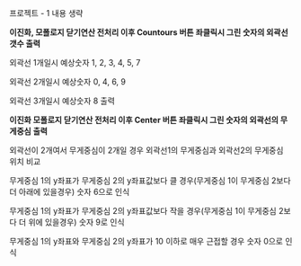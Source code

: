 프로젝트 - 1 내용 생략

**이진화, 모폴로지 닫기연산 전처리 이후 Countours 버튼 좌클릭시 그린 숫자의 외곽선 갯수 출력**

외곽선 1개일시 예상숫자 1, 2, 3, 4, 5, 7

외곽선 2개일시 예상숫자 0, 4, 6, 9

외곽선 3개일시 예상숫자 8 출력



**이진화 모폴로지 닫기연산 전처리 이후 Center 버튼 좌클릭시 그린 숫자의 외곽선의 무게중심 출력**

외곽선이 2개여서 무게중심이 2개일 경우 외곽선1의 무게중심과 외곽선2의 무게중심 위치 비교

무게중심 1의 y좌표가 무게중심 2의 y좌표값보다 클 경우(무게중심 1이 무게중심 2보다 더 아래에 있을경우) 숫자 6으로 인식

무게중심 1의 y좌표가 무게중심 2의 y좌표값보다 작을 경우(무게중심 1이 무게중심 2보다 더 위에 있을경우) 숫자 9로 인식

무게중심 1의 y좌표와 무게중심 2의 y좌표가 10 이하로 매우 근접할 경우 숫자 0으로 인식
